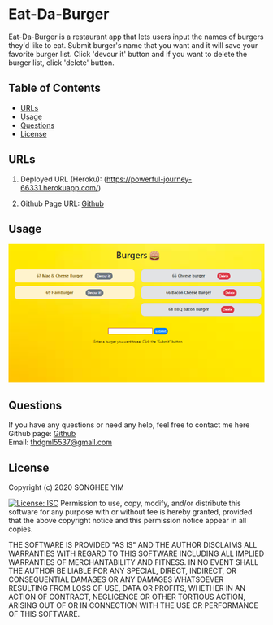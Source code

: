 # Eat-Da-Burger
Eat-Da-Burger is a restaurant app that lets users input the names of burgers they'd like to eat. Submit burger's name that you want and it will save your favorite burger list. Click 'devour it' button and if you want to delete the burger list, click 'delete' button. 

## Table of Contents
* [URLs](#URLs)
* [Usage](#usage)
* [Questions](#questions)
* [License](#license)


## URLs
1. Deployed URL (Heroku):
    (https://powerful-journey-66331.herokuapp.com/)

2. Github Page URL: 
[Github](https://github.com/Songhee95/Eat-Da-Burger)

## Usage
![GitHub Logo](./public/image/Burger.PNG)

## Questions
If you have any questions or need any help, feel free to contact me here <br>
Github page: [Github](https://github.com/songhee95/) <br>
Email: thdgml5537@gmail.com


## License
Copyright (c) 2020 SONGHEE YIM


[![License: ISC](https://img.shields.io/badge/License-ISC-blue.svg)](https://opensource.org/licenses/ISC)
Permission to use, copy, modify, and/or distribute this software for any
purpose with or without fee is hereby granted, provided that the above
copyright notice and this permission notice appear in all copies.

THE SOFTWARE IS PROVIDED "AS IS" AND THE AUTHOR DISCLAIMS ALL WARRANTIES
WITH REGARD TO THIS SOFTWARE INCLUDING ALL IMPLIED WARRANTIES OF
MERCHANTABILITY AND FITNESS. IN NO EVENT SHALL THE AUTHOR BE LIABLE FOR
ANY SPECIAL, DIRECT, INDIRECT, OR CONSEQUENTIAL DAMAGES OR ANY DAMAGES
WHATSOEVER RESULTING FROM LOSS OF USE, DATA OR PROFITS, WHETHER IN AN
ACTION OF CONTRACT, NEGLIGENCE OR OTHER TORTIOUS ACTION, ARISING OUT OF
OR IN CONNECTION WITH THE USE OR PERFORMANCE OF THIS SOFTWARE.
